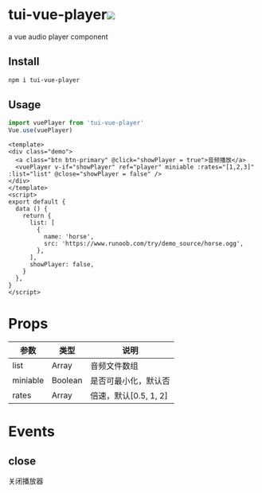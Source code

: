 # tui-vue-player[<img src="https://img.shields.io/npm/v/tui-vue-player.svg">](https://www.npmjs.com/package/tui-vue-player)

a vue audio player component

## Install

```bash
npm i tui-vue-player
```

## Usage

```js
import vuePlayer from 'tui-vue-player'
Vue.use(vuePlayer)

```

```vue
<template>
<div class="demo">
  <a class="btn btn-primary" @click="showPlayer = true">音频播放</a>
  <vuePlayer v-if="showPlayer" ref="player" miniable :rates="[1,2,3]" :list="list" @close="showPlayer = false" />
</div>
</template>
<script>
export default {
  data () {
    return {
      list: [
        {
          name: 'horse',
          src: 'https://www.runoob.com/try/demo_source/horse.ogg',
        },
      ],
      showPlayer: false,
    }
  },
}
</script>
```

# Props

|参数|类型|说明|
|---|---|---|
|list|Array|音频文件数组|
|miniable|Boolean|是否可最小化，默认否|
|rates|Array|倍速，默认[0.5, 1, 2]|

# Events

## close

关闭播放器
